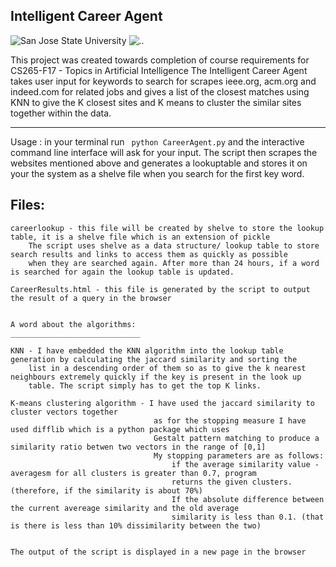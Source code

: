 Intelligent Career Agent
------------------------


![San Jose State University](https://i.imgur.com/cShW5MA.gif?1)
![..](https://i.imgur.com/QIGOoLy.png?1)

This project was created towards completion of course requirements for CS265-F17 - Topics in Artificial Intelligence
The Intelligent Career Agent takes user input for keywords to search for
scrapes ieee.org, acm.org and indeed.com for related jobs and gives a list of the closest matches 
using KNN to give the K closest sites and K means to cluster the similar sites together within the data.
__________________________________________________________________________________________________

Usage : in your terminal run
` python CareerAgent.py`
    and the interactive command line interface will ask for your input.
    The script then scrapes the websites mentioned above and generates a lookuptable and stores it on your 
    the system as a shelve file when you search for the first key word.

Files: 
------
    careerlookup - this file will be created by shelve to store the lookup table, it is a shelve file which is an extension of pickle
        The script uses shelve as a data structure/ lookup table to store search results and links to access them as quickly as possible    
        when they are searched again. After more than 24 hours, if a word is searched for again the lookup table is updated.

    CareerResults.html - this file is generated by the script to output the result of a query in the browser


    A word about the algorithms:
    _____________________________

    KNN - I have embedded the KNN algorithm into the lookup table generation by calculating the jaccard similarity and sorting the 
        list in a descending order of them so as to give the k nearest neighbours extremely quickly if the key is present in the look up 
        table. The script simply has to get the top K links.

    K-means clustering algorithm - I have used the jaccard similarity to cluster vectors together 
                                    as for the stopping measure I have used difflib which is a python package which uses 
                                    Gestalt pattern matching to produce a similarity ratio betwen two vectors in the range of [0,1]
                                    My stopping parameters are as follows:
                                        if the average similarity value - averagesm for all clusters is greater than 0.7, program 
                                        returns the given clusters.(therefore, if the similarity is about 70%)
                                        If the absolute difference between the current avereage similarity and the old average 
                                        similarity is less than 0.1. (that is there is less than 10% dissimilarity between the two)


    The output of the script is displayed in a new page in the browser
